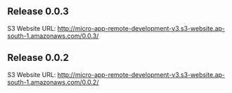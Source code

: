 ## Release 0.0.3
S3 Website URL: http://micro-app-remote-development-v3.s3-website.ap-south-1.amazonaws.com/0.0.3/


## Release 0.0.2
S3 Website URL: http://micro-app-remote-development-v3.s3-website.ap-south-1.amazonaws.com/0.0.2/


